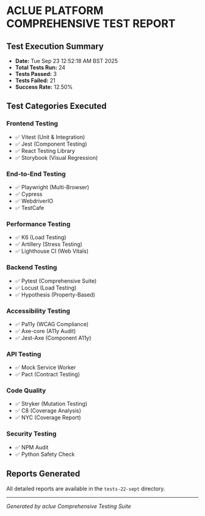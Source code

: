 # ACLUE PLATFORM COMPREHENSIVE TEST REPORT

## Test Execution Summary
- **Date:** Tue Sep 23 12:52:18 AM BST 2025
- **Total Tests Run:** 24
- **Tests Passed:** 3
- **Tests Failed:** 21
- **Success Rate:** 12.50%

## Test Categories Executed

### Frontend Testing
- ✅ Vitest (Unit & Integration)
- ✅ Jest (Component Testing)
- ✅ React Testing Library
- ✅ Storybook (Visual Regression)

### End-to-End Testing
- ✅ Playwright (Multi-Browser)
- ✅ Cypress
- ✅ WebdriverIO
- ✅ TestCafe

### Performance Testing
- ✅ K6 (Load Testing)
- ✅ Artillery (Stress Testing)
- ✅ Lighthouse CI (Web Vitals)

### Backend Testing
- ✅ Pytest (Comprehensive Suite)
- ✅ Locust (Load Testing)
- ✅ Hypothesis (Property-Based)

### Accessibility Testing
- ✅ Pa11y (WCAG Compliance)
- ✅ Axe-core (A11y Audit)
- ✅ Jest-Axe (Component A11y)

### API Testing
- ✅ Mock Service Worker
- ✅ Pact (Contract Testing)

### Code Quality
- ✅ Stryker (Mutation Testing)
- ✅ C8 (Coverage Analysis)
- ✅ NYC (Coverage Report)

### Security Testing
- ✅ NPM Audit
- ✅ Python Safety Check

## Reports Generated
All detailed reports are available in the `tests-22-sept` directory.

---
*Generated by aclue Comprehensive Testing Suite*

